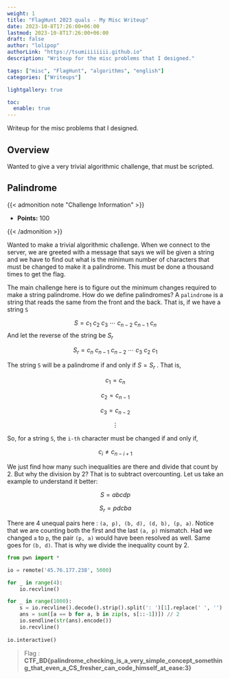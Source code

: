 ```yaml
---
weight: 1
title: "FlagHunt 2023 quals - My Misc Writeup"
date: 2023-10-8T17:26:00+06:00
lastmod: 2023-10-8T17:26:00+06:00
draft: false
author: "lolipop"
authorLink: "https://tsumiiiiiiii.github.io"
description: "Writeup for the misc problems that I designed."

tags: ["misc", "FlagHunt", "algorithms", "english"]
categories: ["Writeups"]

lightgallery: true

toc:
  enable: true
---
```


Writeup for the misc problems that I designed.

<!--more-->

## Overview

Wanted to give a very trivial algorithmic challenge, that must be scripted. 

## Palindrome

{{< admonition note "Challenge Information" >}}
* **Points:** 100

{{< /admonition >}}


Wanted to make a trivial algorithmic challenge. When we connect to the server, we are greeted with a message that says we will be given a string and we have to find out what is the minimum number of characters that must be changed to make it a palindrome. This must be done a thousand times to get the flag. 

The main challenge here is to figure out the minimum changes required to make a string palindrome. How do we define palindromes? A `palindrome` is a string that reads the same from the front and the back. That is, if we have a string `S`

$$S = c_1 \ c_2  \ c_3 \ \cdots \ c_{n - 2} \ c_{n - 1} \ c_{n} $$ And let the reverse of the string be $S_r$ 

$$S_r = c_{n} \ c_{n - 1}  \ c_{n - 2} \ \cdots \ c_{3} \ c_{2} \ c_{1}$$

The string `S` will be a palindrome if and only if $S = S_{r}$ . That is, 

$$ c_1 = c_{n}$$

$$c_2 = c_{n - 1}$$

$$c_3 = c_{n - 2}$$

$$ \vdots$$

So, for a string `S`, the `i-th` character must be changed if and only if,

$$c_i \neq c_{n - i + 1}$$

We just find how many such inequalities are there and divide that count by 2. But why the division by 2? That is to subtract overcounting. Let us take an example to understand it better:

$$S = abcdp$$

$$S_r = pdcba$$

There are 4 unequal pairs here : `(a, p), (b, d), (d, b), (p, a)`.
Notice that we are counting both the first and the last `(a, p)` mismatch. Had we changed `a` to `p`, the pair `(p, a)` would have been resolved as well. Same goes for `(b, d)`. That is why we divide the inequality count by 2. 

```python
from pwn import *

io = remote('45.76.177.238', 5000)

for _ in range(4):
    io.recvline()

for _ in range(1000):
    s = io.recvline().decode().strip().split(': ')[1].replace(' ', '')
    ans = sum([a == b for a, b in zip(s, s[::-1])]) // 2
    io.sendline(str(ans).encode())
    io.recvline()
    
io.interactive()
```

> Flag : **CTF_BD{palindrome_checking_is_a_very_simple_concept_something_that_even_a_CS_fresher_can_code_himself_at_ease:3}**

